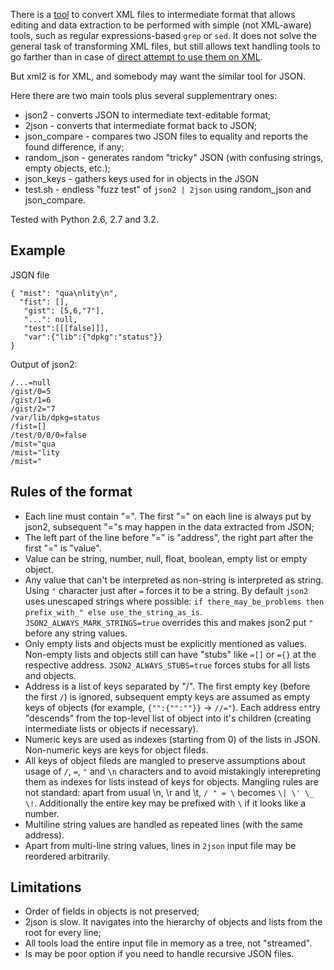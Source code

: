 There is a [tool](http://www.ofb.net/~egnor/xml2/) to convert XML files to 
intermediate format that allows editing and data extraction to be performed 
with simple (not XML-aware) tools, such as regular expressions-based `grep` 
or `sed`. It does not solve the general task of transforming XML files, but 
still allows text handling tools to go farther than in case of 
[direct attempt to use them on XML](http://stackoverflow.com/questions/1732348/regex-match-open-tags-except-xhtml-self-contained-tags).

But xml2 is for XML, and somebody may want the similar tool for JSON.

Here there are two main tools plus several supplementrary ones:

* json2 - converts JSON to intermediate text-editable format;
* 2json - converts that intermediate format back to JSON;
* json_compare - compares two JSON files to equality and reports the found difference, if any;
* random_json - generates random "tricky" JSON (with confusing strings, empty objects, etc.);
* json_keys - gathers keys used for in objects in the JSON
* test.sh - endless "fuzz test" of `json2 | 2json` using random_json and json_compare.

Tested with Python 2.6, 2.7 and 3.2.

Example
---

JSON file

```
{ "mist": "qua\nlity\n",
  "fist": [],
   "gist": [5,6,"7"],
   "...": null,
   "test":[[[false]]],
   "var":{"lib":{"dpkg":"status"}}
}
```

Output of json2:

```
/...=null
/gist/0=5
/gist/1=6
/gist/2="7
/var/lib/dpkg=status
/fist=[]
/test/0/0/0=false
/mist="qua
/mist="lity
/mist="
```

Rules of the format
---

* Each line must contain "=". The first "=" on each line is always put by 
json2, 
subsequent "="s may happen in the data extracted from JSON;
* The left part of the line before "=" is "address", the right part after the 
first 
"=" is "value".
* Value can be string, number, null, float, boolean, empty list or empty object.
* Any value that can't be interpreted as non-string is interpreted as string. 
Using `"` character just after `=` forces it to be a string. By default `json2` 
uses unescaped strings where possible: `if there_may_be_problems then 
prefix_with_" else use_the_string_as_is`. `JSON2_ALWAYS_MARK_STRINGS=true` 
overrides this and makes json2 put `"` before any string values.
* Only empty lists and objects must be explicitly mentioned as values. Non-empty 
lists and objects still can have "stubs" like `=[]` or `={}` at the respective 
address. `JSON2_ALWAYS_STUBS=true` forces stubs for all lists and objects.
* Address is a list of keys separated by "/". The first empty key (before the 
first `/`) is ignored, subsequent empty keys are assumed as empty keys of 
objects (for example, `{"":{"":""}}` -> `//="`). Each address entry "descends" 
from the top-level list of object into it's children (creating intermediate 
lists or objects if necessary).
* Numeric keys are used as indexes (starting from 0) of the lists in JSON. 
Non-numeric keys are keys for object fileds.
* All keys of object fileds are mangled to preserve assumptions about usage of 
`/`, `=`, `"` and `\n`  characters and to avoid mistakingly interepreting them
as indexes for lists instead of keys for objects. Mangling rules are not 
standard: apart from usual \n, \r and \t, `/ " = \` becomes `\| \' \_ \!`. 
Additionally the entire key may be prefixed with `\` if it looks like a number.
* Multiline string values are handled as repeated lines (with the same address).
* Apart from multi-line string values, lines in `2json` input file may be reordered arbitrarily.

Limitations
---

* Order of fields in objects is not preserved;
* 2json is slow. It navigates into the hierarchy of objects and lists from the 
root for every line;
* All tools load the entire input file in memory as a tree, 
not "streamed".
* Is may be poor option if you need to handle recursive JSON files.
